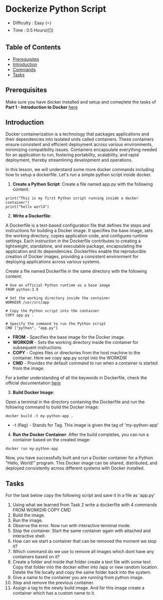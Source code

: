 # Dockerize Python Script

- Difficulty : Easy (⭐)
- Time : 0.5 Hours(⏲️)

## Table of Contents
- [Prerequisites](#prerequisites)
- [Introduction](#introduction)
- [Commands](#commands)
- [Tasks](#tasks)

## Prerequisites
Make sure you have docker installed and setup and comeplete the tasks of **Part 1 - Introduction to Docker** [here](https://github.com/ravitejams94/DevOpsProjects/tree/main/Docker/1%20-%20Introduction%20to%20Docker)

## Introduction

Docker containerization is a technology that packages applications and their dependencies into isolated units called containers. These containers ensure consistent and efficient deployment across various environments, minimizing compatibility issues. Containers encapsulate everything needed for an application to run, fostering portability, scalability, and rapid deployment, thereby streamlining development and operations.



In this lesson, we will understand some more docker commands including how to setup a dockerfile. Let's run a simple python script inside docker.

1. **Create a Python Script**:
Create a file named app.py with the following content:

```
print("This is my first Python script running inside a docker container")
print("hello world")
```

2. **Write a Dockerfile**:

A Dockerfile is a text-based configuration file that defines the steps and instructions for building a Docker image. It specifies the base image, sets the working directory, copies application code, and configures runtime settings. Each instruction in the Dockerfile contributes to creating a lightweight, standalone, and executable package, encapsulating the application and its dependencies. Dockerfiles enable the reproducible creation of Docker images, providing a consistent environment for deploying applications across various systems. 

Create a file named Dockerfile in the same directory with the following content:
```
# Use an official Python runtime as a base image
FROM python:3.9

# Set the working directory inside the container
WORKDIR /usr/src/app

# Copy the Python script into the container
COPY app.py .

# Specify the command to run the Python script
CMD ["python", "app.py"]
```

- **FROM** - Specifies the base image for the Docker image.
- **WORKDIR** - Sets the working directory inside the container for subsequent instructions.
- **COPY** - Copies files or directories from the host machine to the container. Here we copy app.py script into the WORKDIR
- **CMD** - Provides the default command to run when a container is started from the image.

For a better understanding of all the keywords in Dockerfile, check the official documentation [here](https://docs.docker.com/engine/reference/builder/)

3. **Build Docker Image**:

Open a terminal in the directory containing the Dockerfile and run the following command to build the Docker image:

```
docker build -t my-python-app .
```
- -t (flag) - Stands for Tag. This image is given the tag of 'my-python-app'

4. **Run the Docker Container**:
After the build completes, you can run a container based on the created image:

```
docker run my-python-app
```

Now, you have successfully built and run a Docker container for a Python "Hello, World!" program. This Docker image can be shared, distributed, and deployed consistently across different systems with Docker installed.



## Tasks

For the task below copy the following script and save it in a file as 'app.py'

1. Using what we learned from Task 2 write a dockerfile with 4 commands
    FROM
    WORKDIR
    COPY
    CMD
2. Build the image.
3. Run the image. 
4. Observe the error. Now run with interactive terminal mode.
5. Stop the container. Start the same container again with attached and interactive shell.
6. How can we start a container that can be removed the moment we stop it?
7. Which command do we use to remove all images which dont have any containers based on it?
8. Create a folder and inside that folder create a text file with some text. Copy that folder into the docker
    either into /app or new random location. Delete the file locally and copy the same folder back into the system.
9. Give a name to the container you are running from python image.
10. Stop and remove the previous container. 
11. Assign a tag to the newly build image. And for this image create a container which has a custom name to it.
